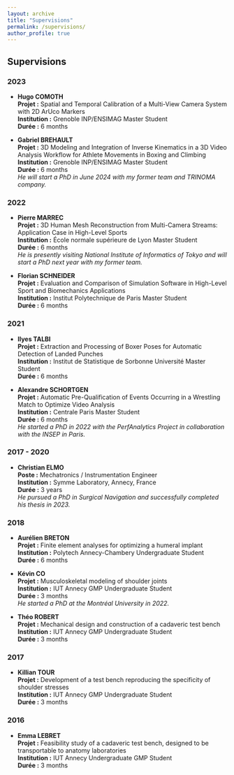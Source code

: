 ```yaml
---
layout: archive
title: "Supervisions"
permalink: /supervisions/
author_profile: true
---
```


## Supervisions

### 2023

- **Hugo COMOTH**  
  **Projet :** Spatial and Temporal Calibration of a Multi-View Camera System with 2D ArUco Markers  
  **Institution :** Grenoble INP/ENSIMAG Master Student  
  **Durée :** 6 months

- **Gabriel BREHAULT**  
  **Projet :** 3D Modeling and Integration of Inverse Kinematics in a 3D Video Analysis Workflow for Athlete Movements in Boxing and Climbing  
  **Institution :** Grenoble INP/ENSIMAG Master Student  
  **Durée :** 6 months  
  *He will start a PhD in June 2024 with my former team and TRINOMA company.*

### 2022

- **Pierre MARREC**  
  **Projet :** 3D Human Mesh Reconstruction from Multi-Camera Streams: Application Case in High-Level Sports  
  **Institution :** École normale supérieure de Lyon Master Student  
  **Durée :** 6 months  
  *He is presently visiting National Institute of Informatics of Tokyo and will start a PhD next year with my former team.*

- **Florian SCHNEIDER**  
  **Projet :** Evaluation and Comparison of Simulation Software in High-Level Sport and Biomechanics Applications  
  **Institution :** Institut Polytechnique de Paris Master Student  
  **Durée :** 6 months

### 2021

- **Ilyes TALBI**  
  **Projet :** Extraction and Processing of Boxer Poses for Automatic Detection of Landed Punches  
  **Institution :** Institut de Statistique de Sorbonne Université Master Student  
  **Durée :** 6 months

- **Alexandre SCHORTGEN**  
  **Projet :** Automatic Pre-Qualification of Events Occurring in a Wrestling Match to Optimize Video Analysis  
  **Institution :** Centrale Paris Master Student  
  **Durée :** 6 months  
  *He started a PhD in 2022 with the PerfAnalytics Project in collaboration with the INSEP in Paris.*

### 2017 - 2020

- **Christian ELMO**  
  **Poste :** Mechatronics / Instrumentation Engineer  
  **Institution :** Symme Laboratory, Annecy, France  
  **Durée :** 3 years  
  *He pursued a PhD in Surgical Navigation and successfully completed his thesis in 2023.*

### 2018

- **Aurélien BRETON**  
  **Projet :** Finite element analyses for optimizing a humeral implant  
  **Institution :** Polytech Annecy-Chambery Undergraduate Student  
  **Durée :** 6 months

- **Kévin CO**  
  **Projet :** Musculoskeletal modeling of shoulder joints  
  **Institution :** IUT Annecy GMP Undergraduate Student  
  **Durée :** 3 months  
  *He started a PhD at the Montréal University in 2022.*

- **Théo ROBERT**  
  **Projet :** Mechanical design and construction of a cadaveric test bench  
  **Institution :** IUT Annecy GMP Undergraduate Student  
  **Durée :** 3 months

### 2017

- **Killian TOUR**  
  **Projet :** Development of a test bench reproducing the specificity of shoulder stresses  
  **Institution :** IUT Annecy GMP Undergraduate Student  
  **Durée :** 3 months

### 2016

- **Emma LEBRET**  
  **Projet :** Feasibility study of a cadaveric test bench, designed to be transportable to anatomy laboratories  
  **Institution :** IUT Annecy Undergraduate GMP Student  
  **Durée :** 3 months
